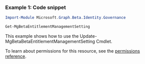 ### Example 1: Code snippet

```powershellImport-Module Microsoft.Graph.Beta.Identity.Governance

Get-MgBetaEntitlementManagementSetting
```
This example shows how to use the Update-MgBetaBetaEntitlementManagementSetting Cmdlet.
To learn about permissions for this resource, see the [permissions reference](/graph/permissions-reference).

